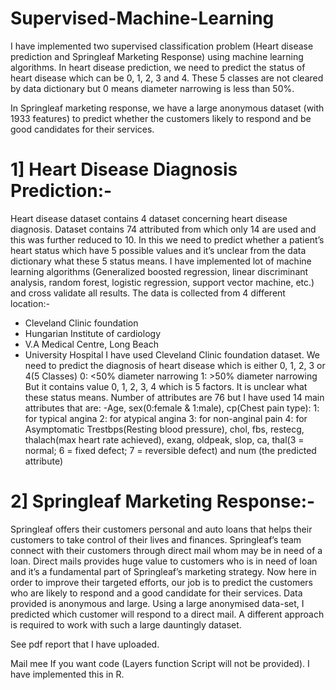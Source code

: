 # Supervised-Machine-Learning

I have implemented two supervised classification problem (Heart disease prediction and Springleaf Marketing Response) using 
machine learning algorithms. In heart disease prediction, we need to predict the status of heart disease which can be 0, 1, 2, 3 
and 4. These 5 classes are not cleared by data dictionary but 0 means diameter narrowing is less than 50%.


In Springleaf marketing response, we have a large anonymous dataset (with 1933 features) to predict whether the customers likely 
to respond and be good candidates for their services.


# 1] Heart Disease Diagnosis Prediction:-  
Heart disease dataset contains 4 dataset concerning heart disease diagnosis. Dataset contains 74 attributed from which only 14 are used and this was further reduced to 10. In this we need to predict whether a patient’s heart status which have 5 possible values and it’s unclear from the data dictionary what these 5 status means.
I have implemented lot of machine learning algorithms (Generalized boosted regression, linear discriminant analysis, random forest, logistic regression, support vector machine, etc.) and cross validate all results. The data is collected from 4 different location:-
- Cleveland Clinic foundation
- Hungarian Institute of cardiology
- V.A Medical Centre, Long Beach 
- University Hospital
I have used Cleveland Clinic foundation dataset. We need to predict the diagnosis of heart disease which is either 0, 1, 2, 3 or 4(5 Classes)
    0: <50% diameter narrowing 
    1: >50% diameter narrowing 
But it contains value 0, 1, 2, 3, 4 which is 5 factors. It is unclear what these                                             status means.
Number of attributes are 76 but I have used 14 main attributes that are:
 -Age, sex(0:female & 1:male),
 cp(Chest pain type):
   1: for typical angina
   2: for atypical angina
   3: for non-anginal pain
   4: for Asymptomatic 
Trestbps(Resting blood pressure), chol, fbs, restecg, thalach(max heart rate achieved), exang, oldpeak, slop, ca, thal(3 = normal; 6 = fixed defect; 7 = reversible defect)  and num (the predicted attribute)  


# 2] Springleaf Marketing Response:-
Springleaf offers their customers personal and auto loans that helps their customers to take control of their lives and finances. Springleaf’s team connect with their customers through direct mail whom may be in need of a loan.
Direct mails provides huge value to customers who is in need of loan and it’s a fundamental part of Springleaf’s marketing strategy. Now here in order to improve their targeted efforts, our job is to predict the customers who are likely to respond and a good candidate for their services. Data provided is anonymous and large.
Using a large anonymised data-set, I predicted which customer will respond to a direct mail. A different approach is required to work with such a large dauntingly dataset.

See pdf report that I have uploaded.

Mail mee If you want code (Layers function Script will not be provided). I have implemented this in R.

